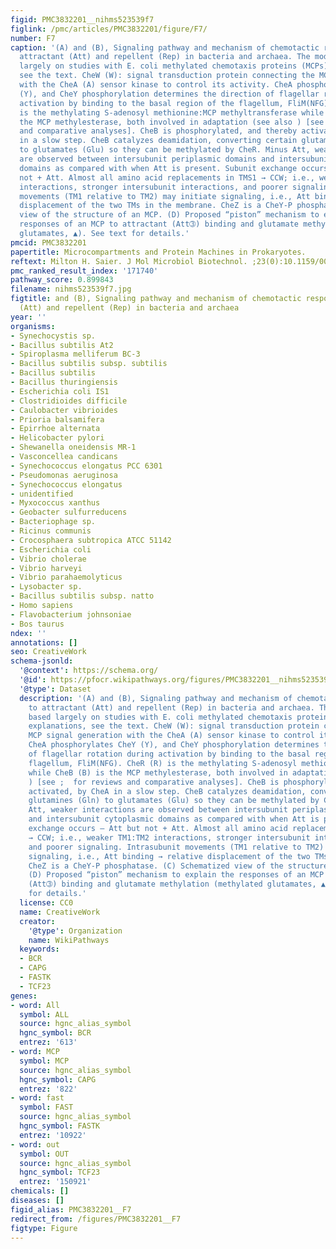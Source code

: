 ```yaml
---
figid: PMC3832201__nihms523539f7
figlink: /pmc/articles/PMC3832201/figure/F7/
number: F7
caption: '(A) and (B), Signaling pathway and mechanism of chemotactic responses to
  attractant (Att) and repellent (Rep) in bacteria and archaea. The model is based
  largely on studies with E. coli methylated chemotaxis proteins (MCPs). For explanations,
  see the text. CheW (W): signal transduction protein connecting the MCP signal generation
  with the CheA (A) sensor kinase to control its activity. CheA phosphorylates CheY
  (Y), and CheY phosphorylation determines the direction of flagellar rotation during
  activation by binding to the basal region of the flagellum, FliM(NFG). CheR (R)
  is the methylating S-adenosyl methionine:MCP methyltransferase while CheB (B) is
  the MCP methylesterase, both involved in adaptation (see also ) [see ;  for reviews
  and comparative analyses]. CheB is phosphorylated, and thereby activated, by CheA
  in a slow step. CheB catalyzes deamidation, converting certain glutamines (Gln)
  to glutamates (Glu) so they can be methylated by CheR. Minus Att, weaker interactions
  are observed between intersubunit periplasmic domains and intersubunit cytoplasmic
  domains as compared with when Att is present. Subunit exchange occurs – Att but
  not + Att. Almost all amino acid replacements in TMS1 → CCW; i.e., weaker TM1:TM2
  interactions, stronger intersubunit interactions, and poorer signaling. Intrasubunit
  movements (TM1 relative to TM2) may initiate signaling, i.e., Att binding → relative
  displacement of the two TMs in the membrane. CheZ is a CheY-P phosphatase. (C) Schematized
  view of the structure of an MCP. (D) Proposed “piston” mechanism to explain the
  responses of an MCP to attractant (Att➂) binding and glutamate methylation (methylated
  glutamates, ▲). See text for details.'
pmcid: PMC3832201
papertitle: Microcompartments and Protein Machines in Prokaryotes.
reftext: Milton H. Saier. J Mol Microbiol Biotechnol. ;23(0):10.1159/000351625.
pmc_ranked_result_index: '171740'
pathway_score: 0.899843
filename: nihms523539f7.jpg
figtitle: and (B), Signaling pathway and mechanism of chemotactic responses to attractant
  (Att) and repellent (Rep) in bacteria and archaea
year: ''
organisms:
- Synechocystis sp.
- Bacillus subtilis At2
- Spiroplasma melliferum BC-3
- Bacillus subtilis subsp. subtilis
- Bacillus subtilis
- Bacillus thuringiensis
- Escherichia coli IS1
- Clostridioides difficile
- Caulobacter vibrioides
- Prioria balsamifera
- Epirrhoe alternata
- Helicobacter pylori
- Shewanella oneidensis MR-1
- Vasconcellea candicans
- Synechococcus elongatus PCC 6301
- Pseudomonas aeruginosa
- Synechococcus elongatus
- unidentified
- Myxococcus xanthus
- Geobacter sulfurreducens
- Bacteriophage sp.
- Ricinus communis
- Crocosphaera subtropica ATCC 51142
- Escherichia coli
- Vibrio cholerae
- Vibrio harveyi
- Vibrio parahaemolyticus
- Lysobacter sp.
- Bacillus subtilis subsp. natto
- Homo sapiens
- Flavobacterium johnsoniae
- Bos taurus
ndex: ''
annotations: []
seo: CreativeWork
schema-jsonld:
  '@context': https://schema.org/
  '@id': https://pfocr.wikipathways.org/figures/PMC3832201__nihms523539f7.html
  '@type': Dataset
  description: '(A) and (B), Signaling pathway and mechanism of chemotactic responses
    to attractant (Att) and repellent (Rep) in bacteria and archaea. The model is
    based largely on studies with E. coli methylated chemotaxis proteins (MCPs). For
    explanations, see the text. CheW (W): signal transduction protein connecting the
    MCP signal generation with the CheA (A) sensor kinase to control its activity.
    CheA phosphorylates CheY (Y), and CheY phosphorylation determines the direction
    of flagellar rotation during activation by binding to the basal region of the
    flagellum, FliM(NFG). CheR (R) is the methylating S-adenosyl methionine:MCP methyltransferase
    while CheB (B) is the MCP methylesterase, both involved in adaptation (see also
    ) [see ;  for reviews and comparative analyses]. CheB is phosphorylated, and thereby
    activated, by CheA in a slow step. CheB catalyzes deamidation, converting certain
    glutamines (Gln) to glutamates (Glu) so they can be methylated by CheR. Minus
    Att, weaker interactions are observed between intersubunit periplasmic domains
    and intersubunit cytoplasmic domains as compared with when Att is present. Subunit
    exchange occurs – Att but not + Att. Almost all amino acid replacements in TMS1
    → CCW; i.e., weaker TM1:TM2 interactions, stronger intersubunit interactions,
    and poorer signaling. Intrasubunit movements (TM1 relative to TM2) may initiate
    signaling, i.e., Att binding → relative displacement of the two TMs in the membrane.
    CheZ is a CheY-P phosphatase. (C) Schematized view of the structure of an MCP.
    (D) Proposed “piston” mechanism to explain the responses of an MCP to attractant
    (Att➂) binding and glutamate methylation (methylated glutamates, ▲). See text
    for details.'
  license: CC0
  name: CreativeWork
  creator:
    '@type': Organization
    name: WikiPathways
  keywords:
  - BCR
  - CAPG
  - FASTK
  - TCF23
genes:
- word: All
  symbol: ALL
  source: hgnc_alias_symbol
  hgnc_symbol: BCR
  entrez: '613'
- word: MCP
  symbol: MCP
  source: hgnc_alias_symbol
  hgnc_symbol: CAPG
  entrez: '822'
- word: fast
  symbol: FAST
  source: hgnc_alias_symbol
  hgnc_symbol: FASTK
  entrez: '10922'
- word: out
  symbol: OUT
  source: hgnc_alias_symbol
  hgnc_symbol: TCF23
  entrez: '150921'
chemicals: []
diseases: []
figid_alias: PMC3832201__F7
redirect_from: /figures/PMC3832201__F7
figtype: Figure
---
```

